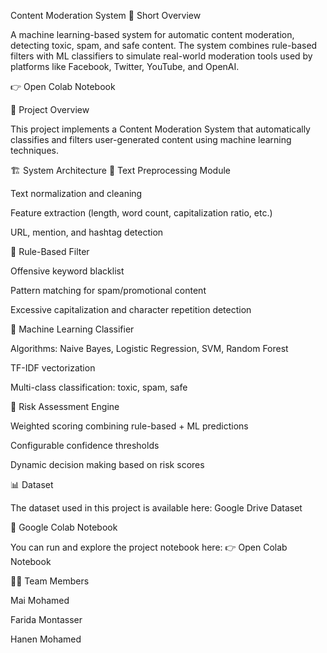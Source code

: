 Content Moderation System
🔎 Short Overview

A machine learning-based system for automatic content moderation, detecting toxic, spam, and safe content.
The system combines rule-based filters with ML classifiers to simulate real-world moderation tools used by platforms like Facebook, Twitter, YouTube, and OpenAI.

👉 Open Colab Notebook

📌 Project Overview

This project implements a Content Moderation System that automatically classifies and filters user-generated content using machine learning techniques.

🏗️ System Architecture
🔹 Text Preprocessing Module

Text normalization and cleaning

Feature extraction (length, word count, capitalization ratio, etc.)

URL, mention, and hashtag detection

🔹 Rule-Based Filter

Offensive keyword blacklist

Pattern matching for spam/promotional content

Excessive capitalization and character repetition detection

🔹 Machine Learning Classifier

Algorithms: Naive Bayes, Logistic Regression, SVM, Random Forest

TF-IDF vectorization

Multi-class classification: toxic, spam, safe

🔹 Risk Assessment Engine

Weighted scoring combining rule-based + ML predictions

Configurable confidence thresholds

Dynamic decision making based on risk scores

📊 Dataset

The dataset used in this project is available here:
Google Drive Dataset

🚀 Google Colab Notebook

You can run and explore the project notebook here:
👉 Open Colab Notebook

👩‍💻 Team Members

Mai Mohamed

Farida Montasser

Hanen Mohamed
